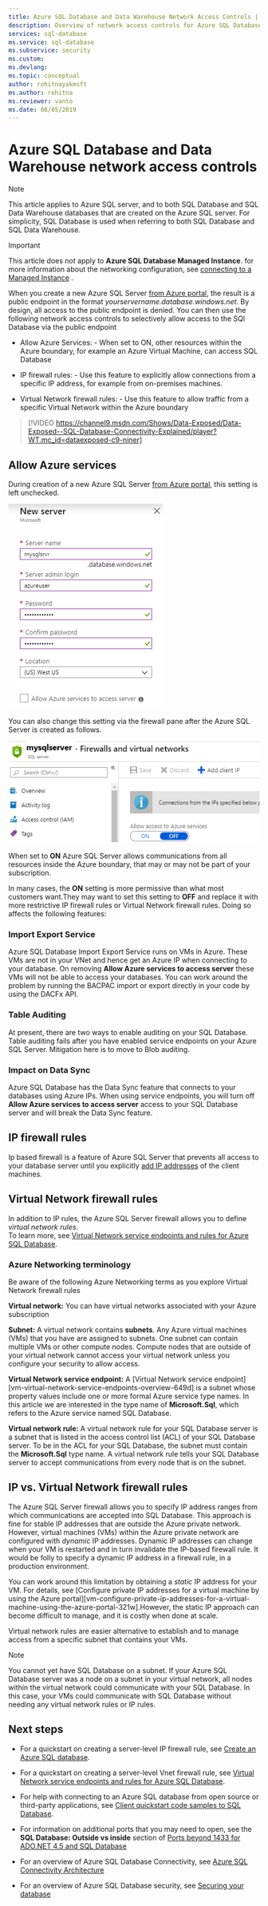 ```yaml
---
title: Azure SQL Database and Data Warehouse Network Access Controls | Microsoft Docs
description: Overview of network access controls for Azure SQL Database and Data Warehouse to manage access, and configure a single or pooled database.
services: sql-database
ms.service: sql-database
ms.subservice: security
ms.custom: 
ms.devlang: 
ms.topic: conceptual
author: rohitnayakmsft
ms.author: rohitna
ms.reviewer: vanto
ms.date: 08/05/2019
---
```


# Azure SQL Database and Data Warehouse network access controls

> [!NOTE]
> This article applies to Azure SQL server, and to both SQL Database and SQL Data Warehouse databases that are created on the Azure SQL server. For simplicity, SQL Database is used when referring to both SQL Database and SQL Data Warehouse.

> [!IMPORTANT]
> This article does *not* apply to **Azure SQL Database Managed Instance**. for more information about the networking configuration, see [connecting to a Managed Instance](sql-database-managed-instance-connect-app.md) .

When you create a new Azure SQL Server [from Azure portal](sql-database-single-database-get-started.md), the result is a public endpoint in the format *yourservername.database.windows.net*. By design, all access to the public endpoint is denied. 
You can then use the following network access controls to selectively allow access to the SQl Database via the public endpoint
- Allow Azure Services: - When set to ON, other resources within the Azure boundary, for example an Azure Virtual Machine, can access SQL Database

- IP firewall rules: - Use this feature to explicitly allow connections from a specific IP address, for example from on-premises machines.

- Virtual Network firewall rules: - Use this feature to allow traffic from a specific Virtual Network within the Azure boundary

> [!VIDEO https://channel9.msdn.com/Shows/Data-Exposed/Data-Exposed--SQL-Database-Connectivity-Explained/player?WT.mc_id=dataexposed-c9-niner]

## Allow Azure services 
During creation of a new Azure SQL Server [from  Azure portal](sql-database-single-database-get-started.md), this setting is left unchecked.

 ![Screenshot of new server create][1]

You can also change this setting via the firewall pane after the Azure SQL Server is created as follows.
  
 ![Screenshot of manage server firewall][2]

When set  to **ON** Azure SQL Server allows communications from all resources inside the Azure boundary, that may or may not be part of your subscription.

In many cases, the **ON** setting is more permissive than what most customers want.They may want to set this setting to **OFF** and replace it with more restrictive IP firewall rules or Virtual Network firewall rules. Doing so affects the following features:

### Import Export Service

Azure SQL Database Import Export Service runs on VMs in Azure. These VMs are not in your VNet and hence get an Azure IP when connecting to your
database. On removing **Allow Azure services to access server** these VMs will not be able to access your databases.
You can work around the problem by running the BACPAC import or export directly in your code by using the DACFx API.

### Table Auditing

At present, there are two ways to enable auditing on your SQL Database. Table auditing fails after you have enabled service endpoints on your Azure SQL Server. Mitigation here is to move to Blob auditing.

### Impact on Data Sync

Azure SQL Database has the Data Sync feature that connects to your databases using Azure IPs. When using service endpoints, you will turn off **Allow Azure services to access server** access to your SQL Database server and will break the Data Sync feature.

## IP firewall rules
Ip based firewall is a feature of Azure SQL Server that prevents all access to your database server until you explicitly [add IP addresses](sql-database-server-level-firewall-rule.md) of the client machines.


## Virtual Network firewall rules

In addition to IP rules, the Azure SQL Server firewall allows you to define *virtual network rules*.  
To learn more, see [Virtual Network service endpoints and rules for Azure SQL Database](sql-database-vnet-service-endpoint-rule-overview.md).

 ### Azure Networking terminology  
Be aware of the following Azure Networking terms as you explore Virtual Network firewall rules

**Virtual network:** You can have virtual networks associated with your Azure subscription 

**Subnet:** A virtual network contains **subnets**. Any Azure virtual machines (VMs) that you have are assigned to subnets. One subnet can contain multiple VMs or other compute nodes. Compute nodes that are outside of your virtual network cannot access your virtual network unless you configure your security to allow access.

**Virtual Network service endpoint:** A [Virtual Network service endpoint][vm-virtual-network-service-endpoints-overview-649d] is a subnet whose property values include one or more formal Azure service type names. In this article we are interested in the type name of **Microsoft.Sql**, which refers to the Azure service named SQL Database.

**Virtual network rule:** A virtual network rule for your SQL Database server is a subnet that is listed in the access control list (ACL) of your SQL Database server. To be in the ACL for your SQL Database, the subnet must contain the **Microsoft.Sql** type name. A virtual network rule tells your SQL Database server to accept communications from every node that is on the subnet.


## IP vs. Virtual Network firewall rules

The Azure SQL Server firewall allows you to specify IP address ranges from which communications are accepted into SQL Database. This approach is fine for stable IP addresses that are outside the Azure private network. However, virtual machines (VMs) within the Azure private network are configured with *dynamic* IP addresses. Dynamic IP addresses can change when your VM is restarted and in turn invalidate the IP-based firewall rule. It would be folly to specify a dynamic IP address in a firewall rule, in a production environment.

You can work around this limitation by obtaining a *static* IP address for your VM. For details, see [Configure private IP addresses for a virtual machine by using the Azure portal][vm-configure-private-ip-addresses-for-a-virtual-machine-using-the-azure-portal-321w].However, the static IP approach can become difficult to manage, and it is costly when done at scale. 

Virtual network rules are easier alternative to establish and to manage access from a specific subnet that contains your VMs.

> [!NOTE]
> You cannot yet have SQL Database on a subnet. If your Azure SQL Database server was a node on a subnet in your virtual network, all nodes within the virtual network could communicate with your SQL Database. In this case, your VMs could communicate with SQL Database without needing any virtual network rules or IP rules.

## Next steps

- For a quickstart on creating a server-level IP firewall rule, see [Create an Azure SQL database](sql-database-single-database-get-started.md).

- For a quickstart on creating a server-level Vnet firewall rule, see [Virtual Network service endpoints and rules for Azure SQL Database](sql-database-vnet-service-endpoint-rule-overview.md).

- For help with connecting to an Azure SQL database from open source or third-party applications, see [Client quickstart code samples to SQL Database](https://msdn.microsoft.com/library/azure/ee336282.aspx).

- For information on additional ports that you may need to open, see the **SQL Database: Outside vs inside** section of [Ports beyond 1433 for ADO.NET 4.5 and SQL Database](sql-database-develop-direct-route-ports-adonet-v12.md)

- For an overview of Azure SQL Database Connectivity, see [Azure SQL Connectivity Architecture](sql-database-connectivity-architecture.md)

- For an overview of Azure SQL Database security, see [Securing your database](sql-database-security-overview.md)

<!--Image references-->
[1]: ./media/sql-database-get-started-portal/new-server2.png
[2]: ./media/sql-database-get-started-portal/manage-server-firewall.png
